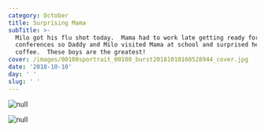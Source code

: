 ```yaml
---
category: October
title: Surprising Mama
subTitle: >-
  Milo got his flu shot today.  Mama had to work late getting ready for
  conferences so Daddy and Milo visited Mama at school and surprised her with
  coffee.  These boys are the greatest!  
cover: /images/00100sportrait_00100_burst20181010160528944_cover.jpg
date: '2018-10-10'
day: ' '
slug: ' '
---
```

![null](/images/00100sportrait_00100_burst20181010160528944_cover.jpg)

![null](/images/mvimg_20181010_150333.jpg)
